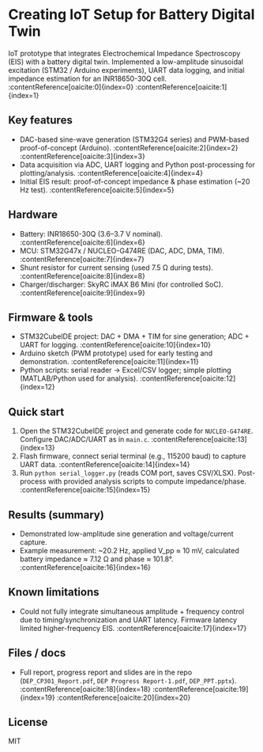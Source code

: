 # Creating IoT Setup for Battery Digital Twin

IoT prototype that integrates Electrochemical Impedance Spectroscopy (EIS) with a battery digital twin. Implemented a low-amplitude sinusoidal excitation (STM32 / Arduino experiments), UART data logging, and initial impedance estimation for an INR18650-30Q cell. :contentReference[oaicite:0]{index=0} :contentReference[oaicite:1]{index=1}

## Key features
- DAC-based sine-wave generation (STM32G4 series) and PWM-based proof-of-concept (Arduino). :contentReference[oaicite:2]{index=2} :contentReference[oaicite:3]{index=3}  
- Data acquisition via ADC, UART logging and Python post-processing for plotting/analysis. :contentReference[oaicite:4]{index=4}  
- Initial EIS result: proof-of-concept impedance & phase estimation (~20 Hz test). :contentReference[oaicite:5]{index=5}

## Hardware
- Battery: INR18650-30Q (3.6–3.7 V nominal). :contentReference[oaicite:6]{index=6}  
- MCU: STM32G47x / NUCLEO-G474RE (DAC, ADC, DMA, TIM). :contentReference[oaicite:7]{index=7}  
- Shunt resistor for current sensing (used 7.5 Ω during tests). :contentReference[oaicite:8]{index=8}  
- Charger/discharger: SkyRC iMAX B6 Mini (for controlled SoC). :contentReference[oaicite:9]{index=9}

## Firmware & tools
- STM32CubeIDE project: DAC + DMA + TIM for sine generation; ADC + UART for logging. :contentReference[oaicite:10]{index=10}  
- Arduino sketch (PWM prototype) used for early testing and demonstration. :contentReference[oaicite:11]{index=11}  
- Python scripts: serial reader → Excel/CSV logger; simple plotting (MATLAB/Python used for analysis). :contentReference[oaicite:12]{index=12}

## Quick start
1. Open the STM32CubeIDE project and generate code for `NUCLEO-G474RE`. Configure DAC/ADC/UART as in `main.c`. :contentReference[oaicite:13]{index=13}  
2. Flash firmware, connect serial terminal (e.g., 115200 baud) to capture UART data. :contentReference[oaicite:14]{index=14}  
3. Run `python serial_logger.py` (reads COM port, saves CSV/XLSX). Post-process with provided analysis scripts to compute impedance/phase. :contentReference[oaicite:15]{index=15}

## Results (summary)
- Demonstrated low-amplitude sine generation and voltage/current capture.  
- Example measurement: ~20.2 Hz, applied V_pp ≈ 10 mV, calculated battery impedance ≈ 7.12 Ω and phase ≈ 101.8°. :contentReference[oaicite:16]{index=16}

## Known limitations
- Could not fully integrate simultaneous amplitude + frequency control due to timing/synchronization and UART latency. Firmware latency limited higher-frequency EIS. :contentReference[oaicite:17]{index=17}

## Files / docs
- Full report, progress report and slides are in the repo (`DEP_CP301_Report.pdf`, `DEP Progress Report-1.pdf`, `DEP_PPT.pptx`). :contentReference[oaicite:18]{index=18} :contentReference[oaicite:19]{index=19} :contentReference[oaicite:20]{index=20}

## License
MIT
